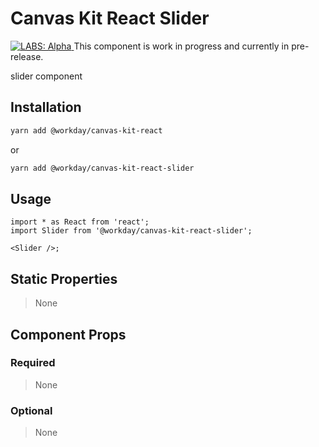 # Canvas Kit React Slider

<a href="https://github.com/Workday/canvas-kit/tree/master/modules/_labs/README.md">
  <img src="https://img.shields.io/badge/LABS-alpha-orange" alt="LABS: Alpha" />
</a>  This component is work in progress and currently in pre-release.

slider component 

## Installation

```sh
yarn add @workday/canvas-kit-react
```

or

```sh
yarn add @workday/canvas-kit-react-slider
```

## Usage

```tsx
import * as React from 'react';
import Slider from '@workday/canvas-kit-react-slider';

<Slider />;
```

## Static Properties

> None

## Component Props

### Required

> None

### Optional

> None

